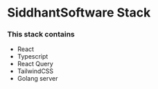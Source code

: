# SiddhantSoftware Stack

### This stack contains

- React
- Typescript
- React Query
- TailwindCSS
- Golang server
